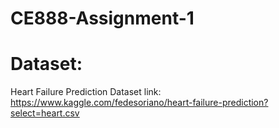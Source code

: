 # CE888-Assignment-1


# Dataset:
Heart Failure Prediction Dataset 
link: https://www.kaggle.com/fedesoriano/heart-failure-prediction?select=heart.csv
